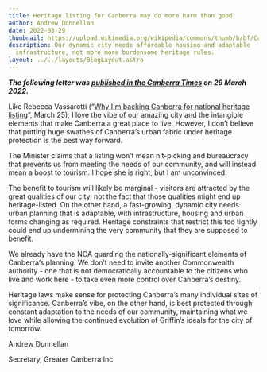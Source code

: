 ```yaml
---
title: Heritage listing for Canberra may do more harm than good
author: Andrew Donnellan
date: 2022-03-29
thumbnail: https://upload.wikimedia.org/wikipedia/commons/thumb/b/bf/Canberra_viewed_from_Mount_Ainslie.jpg/800px-Canberra_viewed_from_Mount_Ainslie.jpg
description: Our dynamic city needs affordable housing and adaptable
  infrastructure, not more more burdensome heritage rules.
layout: ../../layouts/BlogLayout.astro
---
```

***The following letter was [published in the Canberra Times](https://www.canberratimes.com.au/story/7676130/heritage-listing-for-canberra-may-do-more-harm-than-good/?cs=14244) on 29 March 2022.***

Like Rebecca Vassarotti (“[Why I'm backing Canberra for national heritage listing](https://www.canberratimes.com.au/story/7672625/why-im-backing-canberra-for-national-heritage-listing/)”, March 25), I love the vibe of our amazing city and the intangible elements that make Canberra a great place to live. However, I don’t believe that putting huge swathes of Canberra’s urban fabric under heritage protection is the best way forward.

The Minister claims that a listing won’t mean nit-picking and bureaucracy that prevents us from meeting the needs of our community, and will instead mean a boost to tourism. I hope she is right, but I am unconvinced.

The benefit to tourism will likely be marginal - visitors are attracted by the great qualities of our city, not the fact that those qualities might end up heritage-listed. On the other hand, a fast-growing, dynamic city needs urban planning that is adaptable, with infrastructure, housing and urban forms changing as required. Heritage constraints that restrict this too tightly could end up undermining the very community that they are supposed to benefit.

We already have the NCA guarding the nationally-significant elements of Canberra’s planning. We don’t need to invite another Commonwealth authority - one that is not democratically accountable to the citizens who live and work here - to take even more control over Canberra’s destiny.

Heritage laws make sense for protecting Canberra’s many individual sites of significance. Canberra’s vibe, on the other hand, is best protected through constant adaptation to the needs of our community, maintaining what we love while allowing the continued evolution of Griffin’s ideals for the city of tomorrow.

Andrew Donnellan

Secretary, Greater Canberra Inc